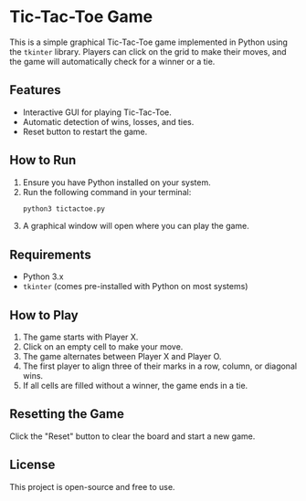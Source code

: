 # Tic-Tac-Toe Game

This is a simple graphical Tic-Tac-Toe game implemented in Python using the `tkinter` library. Players can click on the grid to make their moves, and the game will automatically check for a winner or a tie.

## Features
- Interactive GUI for playing Tic-Tac-Toe.
- Automatic detection of wins, losses, and ties.
- Reset button to restart the game.

## How to Run
1. Ensure you have Python installed on your system.
2. Run the following command in your terminal:
   ```bash
   python3 tictactoe.py
   ```
3. A graphical window will open where you can play the game.

## Requirements
- Python 3.x
- `tkinter` (comes pre-installed with Python on most systems)

## How to Play
1. The game starts with Player X.
2. Click on an empty cell to make your move.
3. The game alternates between Player X and Player O.
4. The first player to align three of their marks in a row, column, or diagonal wins.
5. If all cells are filled without a winner, the game ends in a tie.

## Resetting the Game
Click the "Reset" button to clear the board and start a new game.

## License
This project is open-source and free to use.